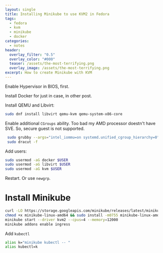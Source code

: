 ```yaml
---
layout: single
title: Installing Minikube to use KVM2 in Fedora
tags:
  - fedora
  - kvm
  - minikube
  - docker
categories:
  - notes
header:
  overlay_filter: "0.5"
  overlay_color: "#000"
  teaser: /assets/the-most-terrifying.png
  overlay_image: /assets/the-most-terrifying.png
excerpt: How to create Minikube with KVM  
---
```


Enable Hypervisor in BIOS, first.

Install Docker for just in case, in other post.

Install QEMU and Libvirt:

```bash
sudo dnf install libvirt qemu-kvm qemu-system-x86-core
```

Enable additional `CGroups` ability. Too bad my AMD processor doestn't have SVE. So, secure guest is not supported.

```bash
 sudo grubby --args="intel_iommu=on systemd.unified_cgroup_hierarchy=0" --update-kernel=ALL
 sudo dracut -f
```

Add users:

```bash
sudo usermod -aG docker $USER
sudo usermod -aG libvirt $USER
sudo usermod -aG kvm $USER
```

Restart. Or use `newgrp`.

# Install Minikube

```bash
curl -LO https://storage.googleapis.com/minikube/releases/latest/minikube-linux-amd64
chmod +x minikube-linux-amd64 && sudo install -m0755 minikube-linux-amd64 /usr/local/bin/minikube  
minikube start --driver kvm2 --cpus=4 --memory=12000
minikube addons enable ingress
```

Add `kubectl`

```bash
alias k="minikube kubectl -- "
alias kubectl=k
```
